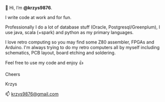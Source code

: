 👋 Hi, I’m **@krzys9876**. 

I write code at work and for fun. 

Professionally I do a lot of database stuff (Oracle, Postgresql/Greenplum), I use java, scala (+spark) and python as my primary languages.

I love retro computing so you may find some Z80 assembler, FPGAs and Arduino. I'm always trying to do my retro computers all by myself including schematics, PCB layout, board etching and soldering.

Feel free to use my code and enjoy 👍

Cheers 

Krzys

📫 krzys9876@gmail.com

<!---
krzys9876/krzys9876 is a ✨ special ✨ repository because its `README.md` (this file) appears on your GitHub profile.
You can click the Preview link to take a look at your changes.
--->
